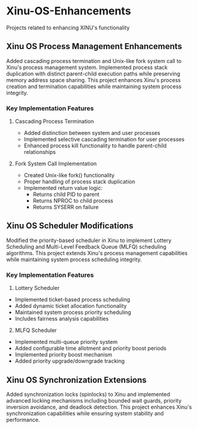 # Xinu-OS-Enhancements
Projects related to enhancing XINU's functionality

## Xinu OS Process Management Enhancements
Added cascading process termination and Unix-like fork system call to Xinu's process management system. Implemented process stack duplication with distinct parent-child execution paths while preserving memory address space sharing. This project enhances Xinu's process creation and termination capabilities while maintaining system process integrity.

### Key Implementation Features

1. Cascading Process Termination
   - Added distinction between system and user processes
   - Implemented selective cascading termination for user processes
   - Enhanced process kill functionality to handle parent-child relationships
  
2. Fork System Call Implementation
   - Created Unix-like fork() functionality
   - Proper handling of process stack duplication
   - Implemented return value logic:
     - Returns child PID to parent
     - Returns NPROC to child process
     - Returns SYSERR on failure

## Xinu OS Scheduler Modifications
Modified the priority-based scheduler in Xinu to implement Lottery Scheduling and Multi-Level Feedback Queue (MLFQ) scheduling algorithms. This project extends Xinu's process management capabilities while maintaining system process scheduling integrity.

### Key Implementation Features

1. Lottery Scheduler

  - Implemented ticket-based process scheduling
  - Added dynamic ticket allocation functionality
  - Maintained system process priority scheduling
  - Includes fairness analysis capabilities

2. MLFQ Scheduler

  - Implemented multi-queue priority system
  - Added configurable time allotment and priority boost periods
  - Implemented priority boost mechanism
  - Added priority upgrade/downgrade tracking

## Xinu OS Synchronization Extensions
Added synchronization locks (spinlocks) to Xinu and implemented advanced locking mechanisms including bounded wait guards, priority inversion avoidance, and deadlock detection. This project enhances Xinu's synchronization capabilities while ensuring system stability and performance.
